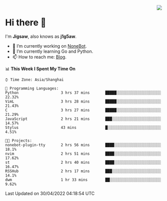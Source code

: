 <a href="#">
  <img align="right" src="https://github-readme-stats.vercel.app/api?username=j1g5awi&count_private=true&show_icons=true&title_color=80070B&text_color=B3B3B3&bg_color=212121&icon_color=80070B" />
</a>

# Hi there 👋

I'm **Jigsaw**, also knows as **j1g5aw**.

- 🔭 I’m currently working on [NoneBot](https://github.com/nonebot).
- 🌱 I’m currently learning Go and Python.
- 📫 How to reach me: [Blog](https://blog.maddestroyer.xyz/).

<!--START_SECTION:waka-->
📊 **This Week I Spent My Time On** 

```text
⌚︎ Time Zone: Asia/Shanghai

💬 Programming Languages: 
Python                   3 hrs 37 mins       █████░░░░░░░░░░░░░░░░░░░░   22.32% 
VimL                     3 hrs 28 mins       █████░░░░░░░░░░░░░░░░░░░░   21.43% 
C                        3 hrs 27 mins       █████░░░░░░░░░░░░░░░░░░░░   21.29% 
JavaScript               2 hrs 21 mins       ███░░░░░░░░░░░░░░░░░░░░░░   14.57% 
Stylus                   43 mins             █░░░░░░░░░░░░░░░░░░░░░░░░   4.51%

🐱‍💻 Projects: 
nonebot-plugin-tty       2 hrs 56 mins       ████░░░░░░░░░░░░░░░░░░░░░   18.1% 
nvim                     2 hrs 51 mins       ████░░░░░░░░░░░░░░░░░░░░░   17.62% 
st                       2 hrs 40 mins       ████░░░░░░░░░░░░░░░░░░░░░   16.47% 
RSSHub                   2 hrs 17 mins       ███░░░░░░░░░░░░░░░░░░░░░░   14.1% 
dwm                      1 hr 33 mins        ██░░░░░░░░░░░░░░░░░░░░░░░   9.62%

```


 Last Updated on 30/04/2022 04:18:54 UTC
<!--END_SECTION:waka-->
